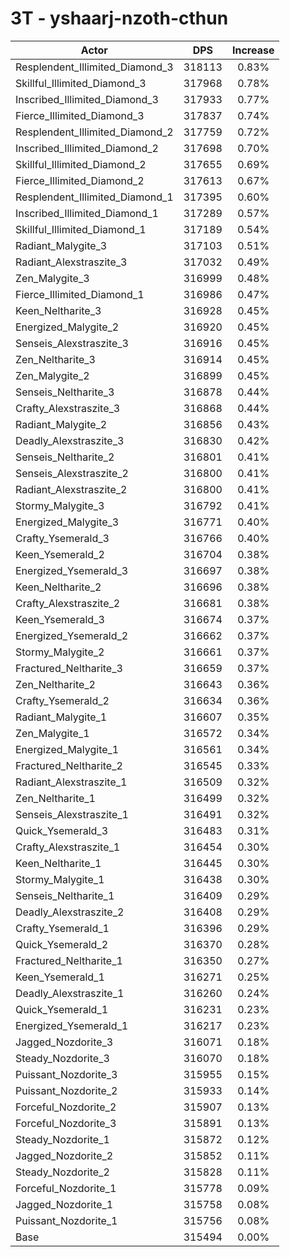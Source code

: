 # 3T - yshaarj-nzoth-cthun
| Actor | DPS | Increase |
|---|:---:|:---:|
|Resplendent_Illimited_Diamond_3|318113|0.83%|
|Skillful_Illimited_Diamond_3|317968|0.78%|
|Inscribed_Illimited_Diamond_3|317933|0.77%|
|Fierce_Illimited_Diamond_3|317837|0.74%|
|Resplendent_Illimited_Diamond_2|317759|0.72%|
|Inscribed_Illimited_Diamond_2|317698|0.70%|
|Skillful_Illimited_Diamond_2|317655|0.69%|
|Fierce_Illimited_Diamond_2|317613|0.67%|
|Resplendent_Illimited_Diamond_1|317395|0.60%|
|Inscribed_Illimited_Diamond_1|317289|0.57%|
|Skillful_Illimited_Diamond_1|317189|0.54%|
|Radiant_Malygite_3|317103|0.51%|
|Radiant_Alexstraszite_3|317032|0.49%|
|Zen_Malygite_3|316999|0.48%|
|Fierce_Illimited_Diamond_1|316986|0.47%|
|Keen_Neltharite_3|316928|0.45%|
|Energized_Malygite_2|316920|0.45%|
|Senseis_Alexstraszite_3|316916|0.45%|
|Zen_Neltharite_3|316914|0.45%|
|Zen_Malygite_2|316899|0.45%|
|Senseis_Neltharite_3|316878|0.44%|
|Crafty_Alexstraszite_3|316868|0.44%|
|Radiant_Malygite_2|316856|0.43%|
|Deadly_Alexstraszite_3|316830|0.42%|
|Senseis_Neltharite_2|316801|0.41%|
|Senseis_Alexstraszite_2|316800|0.41%|
|Radiant_Alexstraszite_2|316800|0.41%|
|Stormy_Malygite_3|316792|0.41%|
|Energized_Malygite_3|316771|0.40%|
|Crafty_Ysemerald_3|316766|0.40%|
|Keen_Ysemerald_2|316704|0.38%|
|Energized_Ysemerald_3|316697|0.38%|
|Keen_Neltharite_2|316696|0.38%|
|Crafty_Alexstraszite_2|316681|0.38%|
|Keen_Ysemerald_3|316674|0.37%|
|Energized_Ysemerald_2|316662|0.37%|
|Stormy_Malygite_2|316661|0.37%|
|Fractured_Neltharite_3|316659|0.37%|
|Zen_Neltharite_2|316643|0.36%|
|Crafty_Ysemerald_2|316634|0.36%|
|Radiant_Malygite_1|316607|0.35%|
|Zen_Malygite_1|316572|0.34%|
|Energized_Malygite_1|316561|0.34%|
|Fractured_Neltharite_2|316545|0.33%|
|Radiant_Alexstraszite_1|316509|0.32%|
|Zen_Neltharite_1|316499|0.32%|
|Senseis_Alexstraszite_1|316491|0.32%|
|Quick_Ysemerald_3|316483|0.31%|
|Crafty_Alexstraszite_1|316454|0.30%|
|Keen_Neltharite_1|316445|0.30%|
|Stormy_Malygite_1|316438|0.30%|
|Senseis_Neltharite_1|316409|0.29%|
|Deadly_Alexstraszite_2|316408|0.29%|
|Crafty_Ysemerald_1|316396|0.29%|
|Quick_Ysemerald_2|316370|0.28%|
|Fractured_Neltharite_1|316350|0.27%|
|Keen_Ysemerald_1|316271|0.25%|
|Deadly_Alexstraszite_1|316260|0.24%|
|Quick_Ysemerald_1|316231|0.23%|
|Energized_Ysemerald_1|316217|0.23%|
|Jagged_Nozdorite_3|316071|0.18%|
|Steady_Nozdorite_3|316070|0.18%|
|Puissant_Nozdorite_3|315955|0.15%|
|Puissant_Nozdorite_2|315933|0.14%|
|Forceful_Nozdorite_2|315907|0.13%|
|Forceful_Nozdorite_3|315891|0.13%|
|Steady_Nozdorite_1|315872|0.12%|
|Jagged_Nozdorite_2|315852|0.11%|
|Steady_Nozdorite_2|315828|0.11%|
|Forceful_Nozdorite_1|315778|0.09%|
|Jagged_Nozdorite_1|315758|0.08%|
|Puissant_Nozdorite_1|315756|0.08%|
|Base|315494|0.00%|
